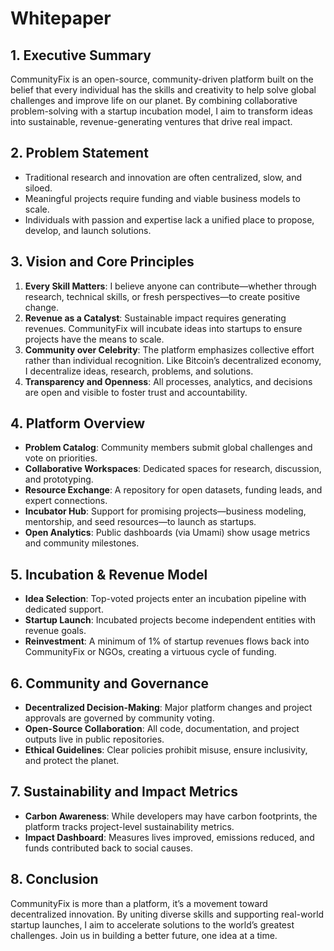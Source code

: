 # Whitepaper

## 1. Executive Summary
CommunityFix is an open-source, community-driven platform built on the belief that every individual has the skills and creativity to help solve global challenges and improve life on our planet. By combining collaborative problem-solving with a startup incubation model, I aim to transform ideas into sustainable, revenue-generating ventures that drive real impact.

## 2. Problem Statement
- Traditional research and innovation are often centralized, slow, and siloed.
- Meaningful projects require funding and viable business models to scale.
- Individuals with passion and expertise lack a unified place to propose, develop, and launch solutions.

## 3. Vision and Core Principles
1. **Every Skill Matters**: I believe anyone can contribute—whether through research, technical skills, or fresh perspectives—to create positive change.
2. **Revenue as a Catalyst**: Sustainable impact requires generating revenues. CommunityFix will incubate ideas into startups to ensure projects have the means to scale.
3. **Community over Celebrity**: The platform emphasizes collective effort rather than individual recognition. Like Bitcoin’s decentralized economy, I decentralize ideas, research, problems, and solutions.
4. **Transparency and Openness**: All processes, analytics, and decisions are open and visible to foster trust and accountability.

## 4. Platform Overview
- **Problem Catalog**: Community members submit global challenges and vote on priorities.
- **Collaborative Workspaces**: Dedicated spaces for research, discussion, and prototyping.
- **Resource Exchange**: A repository for open datasets, funding leads, and expert connections.
- **Incubator Hub**: Support for promising projects—business modeling, mentorship, and seed resources—to launch as startups.
- **Open Analytics**: Public dashboards (via Umami) show usage metrics and community milestones.

## 5. Incubation & Revenue Model
- **Idea Selection**: Top-voted projects enter an incubation pipeline with dedicated support.
- **Startup Launch**: Incubated projects become independent entities with revenue goals.
- **Reinvestment**: A minimum of 1% of startup revenues flows back into CommunityFix or NGOs, creating a virtuous cycle of funding.

## 6. Community and Governance
- **Decentralized Decision-Making**: Major platform changes and project approvals are governed by community voting.
- **Open-Source Collaboration**: All code, documentation, and project outputs live in public repositories.
- **Ethical Guidelines**: Clear policies prohibit misuse, ensure inclusivity, and protect the planet.

## 7. Sustainability and Impact Metrics
- **Carbon Awareness**: While developers may have carbon footprints, the platform tracks project-level sustainability metrics.
- **Impact Dashboard**: Measures lives improved, emissions reduced, and funds contributed back to social causes.

## 8. Conclusion
CommunityFix is more than a platform, it’s a movement toward decentralized innovation. By uniting diverse skills and supporting real-world startup launches, I aim to accelerate solutions to the world’s greatest challenges. Join us in building a better future, one idea at a time.